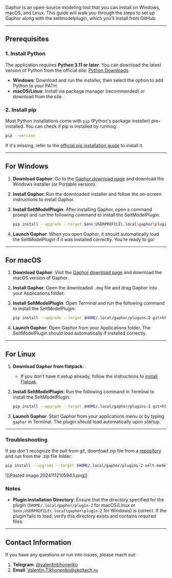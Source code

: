 Gaphor is an open-source modeling tool that you can install on Windows, macOS, and Linux. This guide will walk you through the steps to set up Gaphor along with the seltmodelplugin, which you’ll install from GitHub. 

---

## Prerequisites

### 1. Install Python
The application requires **Python 3.11 or later**. You can download the latest version of Python from the official site: [Python Downloads](https://www.python.org/downloads/).

- **Windows**: Download and run the installer, then select the option to add Python to your PATH.
- **macOS/Linux**: Install via package manager (recommended) or download from the site.

### 2. Install pip
Most Python installations come with `pip` (Python's package installer) pre-installed. You can check if pip is installed by running:

```bash
pip --version
```

If it's missing, refer to the [official pip installation guide](https://pip.pypa.io/en/stable/installation/) to install it.

---

## For Windows

1. **Download Gaphor**: Go to the [Gaphor download page](https://gaphor.org/download/) and download the Windows installer (or Portable version).
2. **Install Gaphor**: Run the downloaded installer and follow the on-screen instructions to install Gaphor.

3. **Install SeltModelPlugin**: After installing Gaphor, open a command prompt and run the following command to install the SeltModelPlugin:

   ```bash
   pip install --upgrade --target $env:USERPROFILE\.local\gaphor\plugins-2 git+https://github.com/pleaseaddhyphens/selt-model-plugin.git@main
   ```

4. **Launch Gaphor**: When you open Gaphor, it should automatically load the SeltModelPlugin if it was installed correctly. You’re ready to go!

---

## For macOS

1. **Download Gaphor**: Visit the [Gaphor download page](https://gaphor.org/download/) and download the macOS version of Gaphor.
2. **Install Gaphor**: Open the downloaded `.dmg` file and drag Gaphor into your Applications folder.

3. **Install SeltModelPlugin**: Open Terminal and run the following command to install the SeltModelPlugin:

   ```bash
   pip install --upgrade --target $HOME/.local/gaphor/plugins-2 git+https://github.com/pleaseaddhyphens/selt-model-plugin.git@main
   ```
4. **Launch Gaphor**: Open Gaphor from your Applications folder. The SeltModelPlugin should load automatically if installed correctly.

---

## For Linux

1. **Download Gaphor from flatpack**:
	- If you don’t have it setup already, follow the instructions to [install Flatpak](https://flatpak.org/setup).

3. **Install SeltModelPlugin**: Run the following command in Terminal to install the SeltModelPlugin:

   ```bash
   pip install --upgrade --target $HOME/.local/gaphor/plugins-2 git+https://github.com/pleaseaddhyphens/selt-model-plugin.git@main
   ```
4. **Launch Gaphor**: Start Gaphor from your applications menu or by typing `gaphor` in Terminal. The plugin should load automatically upon startup.

---
### **Troubleshooting**
If pip don't recognize the pull from git, download zip file from a [repository](https://github.com/pleaseaddhyphens/selt-model-plugin) and run from the .zip file folder:
   ```bash
   pip install --upgrade --target $HOME/.local/gaphor/plugins-2 selt-model-plugin-main.zip
   ```
![[Pasted image 20241112105943.png]]
### Notes

- **Plugin Installation Directory**: Ensure that the directory specified for the plugin (`$HOME/.local/gaphor/plugin-2` for macOS/Linux or `$env:USERPROFILE\.local\gaphor\plugin-2` for Windows) is correct. If the plugin fails to load, verify this directory exists and contains required files.
---
## Contact Information
If you have any questions or run into issues, please reach out:
1. **Telegram**: [@valentintihonenko](https://t.me/valentintihonenko)
2. **Email**: [Valentin.Tikhonenko@skoltech.ru](mailto:Valentin.Tikhonenko@skoltech.ru)
